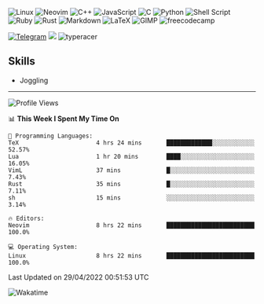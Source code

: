 <!--![](https://github.com/Catalinhimself/Catalinhimself/blob/main/Sakura_Nene_CPP.jpg)-->
![Linux](https://img.shields.io/badge/Linux-FCC624?style=for-the-badge&logo=linux&logoColor=black)
![Neovim](https://img.shields.io/badge/NeoVim-%2357A143.svg?&style=for-the-badge&logo=neovim&logoColor=white)
![C++](https://img.shields.io/badge/c++-%2300599C.svg?style=for-the-badge&logo=c%2B%2B&logoColor=white)
![JavaScript](https://img.shields.io/badge/javascript-%23323330.svg?style=for-the-badge&logo=javascript&logoColor=%23F7DF1E)
![C](https://img.shields.io/badge/c-%2300599C.svg?style=for-the-badge&logo=c&logoColor=white)
![Python](https://img.shields.io/badge/python-3670A0?style=for-the-badge&logo=python&logoColor=ffdd54)
![Shell Script](https://img.shields.io/badge/shell_script-%23121011.svg?style=for-the-badge&logo=gnu-bash&logoColor=white)
![Ruby](https://img.shields.io/badge/ruby-%23CC342D.svg?style=for-the-badge&logo=ruby&logoColor=white)
![Rust](https://img.shields.io/badge/rust-%23000000.svg?style=for-the-badge&logo=rust&logoColor=white)
![Markdown](https://img.shields.io/badge/markdown-%23000000.svg?style=for-the-badge&logo=markdown&logoColor=white)
![LaTeX](https://img.shields.io/badge/latex-%23008080.svg?style=for-the-badge&logo=latex&logoColor=white)
![GIMP](https://img.shields.io/badge/gimp-5C5543?style=for-the-badge&logo=gimp&logoColor=white)
![freecodecamp](https://img.shields.io/badge/freecodecamp-27273D?style=for-the-badge&logo=freecodecamp&logoColor=white)



[![Telegram](https://img.shields.io/badge/Telegram-2CA5E0?style=for-the-badge&logo=telegram&logoColor=white)](https://t.me/catalinplesu) 
[![](https://www.codewars.com/users/Catalinhimself/badges/micro)](https://www.codewars.com/users/Catalinhimself)
![typeracer](https://img.shields.io/badge/typeracer_73WPM-2596be?style=for-the-badge)

## Skills
- Joggling

-----
<!--START_SECTION:waka-->
![Profile Views](http://img.shields.io/badge/Profile%20Views-14-blue)

📊 **This Week I Spent My Time On** 

```text
💬 Programming Languages: 
TeX                      4 hrs 24 mins       █████████████░░░░░░░░░░░░   52.57% 
Lua                      1 hr 20 mins        ████░░░░░░░░░░░░░░░░░░░░░   16.05% 
VimL                     37 mins             █░░░░░░░░░░░░░░░░░░░░░░░░   7.43% 
Rust                     35 mins             █░░░░░░░░░░░░░░░░░░░░░░░░   7.11% 
sh                       15 mins             ░░░░░░░░░░░░░░░░░░░░░░░░░   3.14%

🔥 Editors: 
Neovim                   8 hrs 22 mins       █████████████████████████   100.0%

💻 Operating System: 
Linux                    8 hrs 22 mins       █████████████████████████   100.0%

```


 Last Updated on 29/04/2022 00:51:53 UTC
<!--END_SECTION:waka-->

![Wakatime](https://github-readme-stats.vercel.app/api/wakatime?username=catalinhimself&theme=calm&layout=compact)

  


